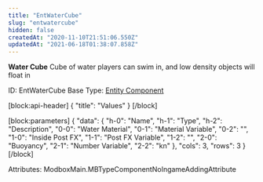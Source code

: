 ```yaml
---
title: "EntWaterCube"
slug: "entwatercube"
hidden: false
createdAt: "2020-11-10T21:51:06.550Z"
updatedAt: "2021-06-18T01:38:07.858Z"
---
```

**Water Cube**
Cube of water players can swim in, and low density objects will float in

ID: EntWaterCube
Base Type: [Entity Component](doc:componententity)

[block:api-header]
{
  "title": "Values"
}
[/block]

[block:parameters]
{
  "data": {
    "h-0": "Name",
    "h-1": "Type",
    "h-2": "Description",
    "0-0": "Water Material",
    "0-1": "Material Variable",
    "0-2": "",
    "1-0": "Inside Post FX",
    "1-1": "Post FX Variable",
    "1-2": "",
    "2-0": "Buoyancy",
    "2-1": "Number Variable",
    "2-2": "kn"
  },
  "cols": 3,
  "rows": 3
}
[/block]


Attributes:
ModboxMain.MBTypeComponentNoIngameAddingAttribute